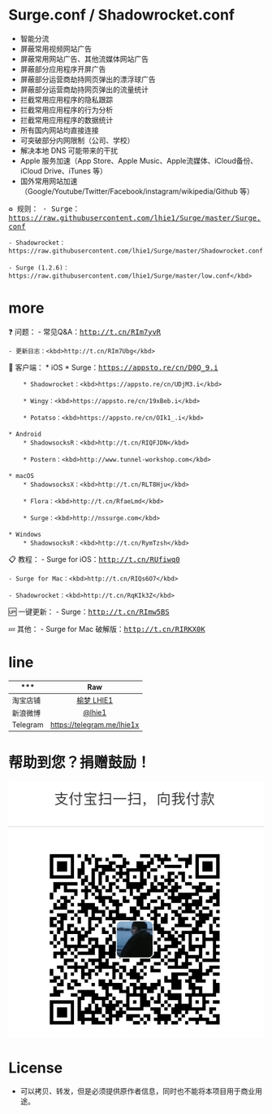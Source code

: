 # Surge.conf / Shadowrocket.conf

* 智能分流
* 屏蔽常用视频网站广告
* 屏蔽常用网站广告、其他流媒体网站广告
* 屏蔽部分应用程序开屏广告
* 屏蔽部分运营商劫持网页弹出的漂浮球广告
* 屏蔽部分运营商劫持网页弹出的流量统计
* 拦截常用应用程序的隐私跟踪
* 拦截常用应用程序的行为分析
* 拦截常用应用程序的数据统计
* 所有国内网站均直接连接
* 可突破部分内网限制（公司、学校）
* 解决本地 DNS 可能带来的干扰
* Apple 服务加速（App Store、Apple Music、Apple流媒体、iCloud备份、iCloud Drive、iTunes 等）
* 国外常用网站加速（Google/Youtube/Twitter/Facebook/instagram/wikipedia/Github 等）

<kbd>♻️ 规则：
    - Surge：https://raw.githubusercontent.com/lhie1/Surge/master/Surge.conf
    
    - Shadowrocket：https://raw.githubusercontent.com/lhie1/Surge/master/Shadowrocket.conf
    
    - Surge (1.2.6)：https://raw.githubusercontent.com/lhie1/Surge/master/low.conf</kbd>

# more

❓ 问题：
    - 常见Q&A：<kbd>http://t.cn/RIm7yvR</kbd>
    
    - 更新日志：<kbd>http://t.cn/RIm7Ubg</kbd>

🔰 客户端：
    * iOS
        * Surge：<kbd>https://appsto.re/cn/D0Q_9.i</kbd>
        
        * Shadowrocket：<kbd>https://appsto.re/cn/UDjM3.i</kbd>
        
        * Wingy：<kbd>https://appsto.re/cn/19xBeb.i</kbd>
        
        * Potatso：<kbd>https://appsto.re/cn/OIk1_.i</kbd>
        
    * Android
        * ShadowsocksR：<kbd>http://t.cn/RIQFJDN</kbd>
        
        * Postern：<kbd>http://www.tunnel-workshop.com</kbd>
        
    * macOS
        * ShadowsocksX：<kbd>http://t.cn/RLT8Hju</kbd>
        
        * Flora：<kbd>http://t.cn/RfaeLmd</kbd>
        
        * Surge：<kbd>http://nssurge.com</kbd>
        
    * Windows
        * ShadowsocksR：<kbd>http://t.cn/RymTzsh</kbd>
        

📋 教程：
    - Surge for iOS：<kbd>http://t.cn/RUfiwq0</kbd>
    
    - Surge for Mac：<kbd>http://t.cn/RIQs6O7</kbd>
    
    - Shadowrocket：<kbd>http://t.cn/RqKIk3Z</kbd>
    

🆙 一键更新：
    - Surge：<kbd>http://t.cn/RImw5BS</kbd>
    

💤 其他：
    - Surge for Mac 破解版：<kbd>http://t.cn/RIRKX0K</kbd>

# line

*** | Raw |
---------|:---------:
淘宝店铺  | [榆梦 LHIE1](https://shop116319160.taobao.com)
新浪微博 | [ @lhie1](http://www.weibo.com/1748625493)
Telegram | https://telegram.me/lhie1x


# 帮助到您？捐赠鼓励！

![](/img/alipay.png "alipay：lhie1@qq.com")


# License

* 可以拷贝、转发，但是必须提供原作者信息，同时也不能将本项目用于商业用途。
